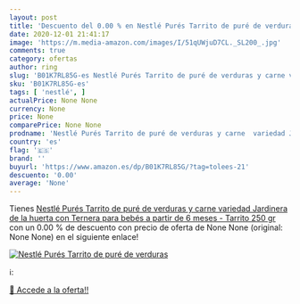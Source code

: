 ```yaml
---
layout: post
title: 'Descuento del 0.00 % en Nestlé Purés Tarrito de puré de verduras'
date: 2020-12-01 21:41:17
image: 'https://m.media-amazon.com/images/I/51qUWjuD7CL._SL200_.jpg'
comments: true
category: ofertas
author: ring
slug: 'B01K7RL85G-es Nestlé Purés Tarrito de puré de verduras y carne variedad...'
sku: 'B01K7RL85G-es'
tags: [ 'nestlé', ]
actualPrice: None None
currency: None
price: None
comparePrice: None None
prodname: 'Nestlé Purés Tarrito de puré de verduras y carne  variedad Jardinera de la huerta con Ternera  para bebés a partir de 6 meses - Tarrito 250 gr'
country: 'es'
flag: '🇪🇸'
brand: ''
buyurl: 'https://www.amazon.es/dp/B01K7RL85G/?tag=tolees-21'
descuento: '0.00'
average: 'None'
---
```


Tienes [Nestlé Purés Tarrito de puré de verduras y carne  variedad Jardinera de la huerta con Ternera  para bebés a partir de 6 meses - Tarrito 250 gr](https://www.amazon.es/dp/B01K7RL85G/?tag=tolees-21) con un 0.00 % de descuento con precio de oferta de None None (original: None None) en el siguiente enlace!

[![Nestlé Purés Tarrito de puré de verduras](https://m.media-amazon.com/images/I/51qUWjuD7CL._SL200_.jpg)](https://www.amazon.es/dp/B01K7RL85G/?tag=tolees-21)

ℹ️:


[🛒 Accede a la oferta!!](https://www.amazon.es/dp/B01K7RL85G/?tag=tolees-21)

